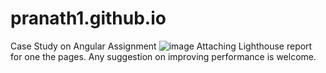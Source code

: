 # pranath1.github.io
Case Study on Angular Assignment
![image](https://user-images.githubusercontent.com/105874498/169357750-15e24139-54d7-4723-9554-c1e3a445074b.png)
Attaching Lighthouse report for one the pages.
Any suggestion on improving performance is welcome.
